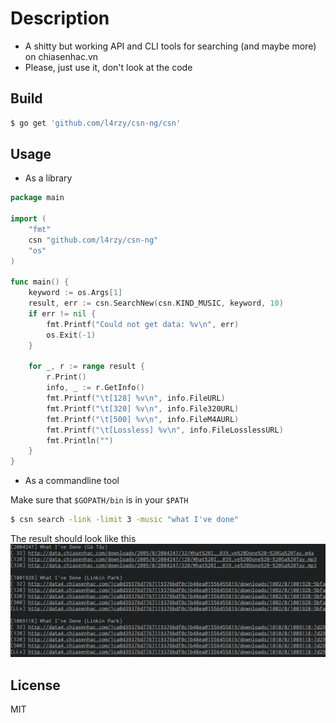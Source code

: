 # Description
* A shitty but working API and CLI tools for searching (and maybe more) on chiasenhac.vn
* Please, just use it, don't look at the code

## Build

```sh
$ go get 'github.com/l4rzy/csn-ng/csn'
```

## Usage
* As a library
```go
package main

import (
    "fmt"
    csn "github.com/l4rzy/csn-ng"
    "os"
)

func main() {
    keyword := os.Args[1]
    result, err := csn.SearchNew(csn.KIND_MUSIC, keyword, 10)
    if err != nil {
        fmt.Printf("Could not get data: %v\n", err)
        os.Exit(-1)
    }

    for _, r := range result {
        r.Print()
        info, _ := r.GetInfo()
        fmt.Printf("\t[128] %v\n", info.FileURL)
        fmt.Printf("\t[320] %v\n", info.File320URL)
        fmt.Printf("\t[500] %v\n", info.FileM4AURL)
        fmt.Printf("\t[Lossless] %v\n", info.FileLosslessURL)
        fmt.Println("")
    }
}

```

* As a commandline tool

Make sure that `$GOPATH/bin` is in your `$PATH`
```sh
$ csn search -link -limit 3 -music "what I've done"
```
The result should look like this
![test](test.png)

## License
MIT
